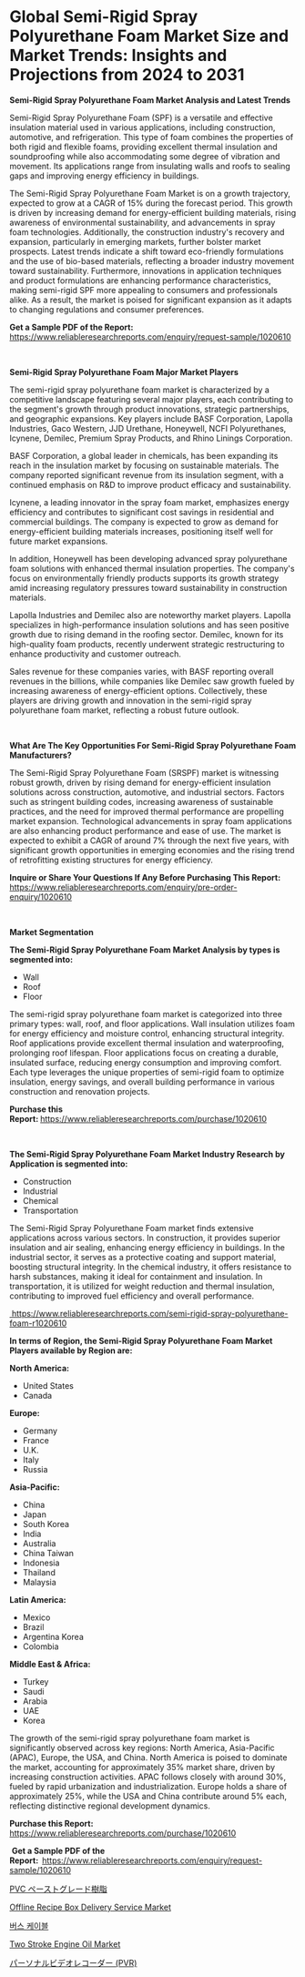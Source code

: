 <p><h1>Global Semi-Rigid Spray Polyurethane Foam Market Size and Market Trends: Insights and Projections from 2024 to 2031</h1></p><p><strong>Semi-Rigid Spray Polyurethane Foam Market Analysis and Latest Trends</strong></p>
<p><p>Semi-Rigid Spray Polyurethane Foam (SPF) is a versatile and effective insulation material used in various applications, including construction, automotive, and refrigeration. This type of foam combines the properties of both rigid and flexible foams, providing excellent thermal insulation and soundproofing while also accommodating some degree of vibration and movement. Its applications range from insulating walls and roofs to sealing gaps and improving energy efficiency in buildings.</p><p>The Semi-Rigid Spray Polyurethane Foam Market is on a growth trajectory, expected to grow at a CAGR of 15% during the forecast period. This growth is driven by increasing demand for energy-efficient building materials, rising awareness of environmental sustainability, and advancements in spray foam technologies. Additionally, the construction industry's recovery and expansion, particularly in emerging markets, further bolster market prospects. Latest trends indicate a shift toward eco-friendly formulations and the use of bio-based materials, reflecting a broader industry movement toward sustainability. Furthermore, innovations in application techniques and product formulations are enhancing performance characteristics, making semi-rigid SPF more appealing to consumers and professionals alike. As a result, the market is poised for significant expansion as it adapts to changing regulations and consumer preferences.</p></p>
<p><strong>Get a Sample PDF of the Report:&nbsp;</strong> <a href="https://www.reliableresearchreports.com/enquiry/request-sample/1020610">https://www.reliableresearchreports.com/enquiry/request-sample/1020610</a></p>
<p>&nbsp;</p>
<p><strong>Semi-Rigid Spray Polyurethane Foam Major Market Players</strong></p>
<p><p>The semi-rigid spray polyurethane foam market is characterized by a competitive landscape featuring several major players, each contributing to the segment's growth through product innovations, strategic partnerships, and geographic expansions. Key players include BASF Corporation, Lapolla Industries, Gaco Western, JJD Urethane, Honeywell, NCFI Polyurethanes, Icynene, Demilec, Premium Spray Products, and Rhino Linings Corporation.</p><p>BASF Corporation, a global leader in chemicals, has been expanding its reach in the insulation market by focusing on sustainable materials. The company reported significant revenue from its insulation segment, with a continued emphasis on R&D to improve product efficacy and sustainability.</p><p>Icynene, a leading innovator in the spray foam market, emphasizes energy efficiency and contributes to significant cost savings in residential and commercial buildings. The company is expected to grow as demand for energy-efficient building materials increases, positioning itself well for future market expansions.</p><p>In addition, Honeywell has been developing advanced spray polyurethane foam solutions with enhanced thermal insulation properties. The company's focus on environmentally friendly products supports its growth strategy amid increasing regulatory pressures toward sustainability in construction materials.</p><p>Lapolla Industries and Demilec also are noteworthy market players. Lapolla specializes in high-performance insulation solutions and has seen positive growth due to rising demand in the roofing sector. Demilec, known for its high-quality foam products, recently underwent strategic restructuring to enhance productivity and customer outreach.</p><p>Sales revenue for these companies varies, with BASF reporting overall revenues in the billions, while companies like Demilec saw growth fueled by increasing awareness of energy-efficient options. Collectively, these players are driving growth and innovation in the semi-rigid spray polyurethane foam market, reflecting a robust future outlook.</p></p>
<p>&nbsp;</p>
<p><strong>What Are The Key Opportunities For Semi-Rigid Spray Polyurethane Foam Manufacturers?</strong></p>
<p><p>The Semi-Rigid Spray Polyurethane Foam (SRSPF) market is witnessing robust growth, driven by rising demand for energy-efficient insulation solutions across construction, automotive, and industrial sectors. Factors such as stringent building codes, increasing awareness of sustainable practices, and the need for improved thermal performance are propelling market expansion. Technological advancements in spray foam applications are also enhancing product performance and ease of use. The market is expected to exhibit a CAGR of around 7% through the next five years, with significant growth opportunities in emerging economies and the rising trend of retrofitting existing structures for energy efficiency.</p></p>
<p><strong>Inquire or Share Your Questions If Any Before Purchasing This Report:</strong> <a href="https://www.reliableresearchreports.com/enquiry/pre-order-enquiry/1020610">https://www.reliableresearchreports.com/enquiry/pre-order-enquiry/1020610</a></p>
<p>&nbsp;</p>
<p><strong>Market Segmentation</strong></p>
<p><strong>The Semi-Rigid Spray Polyurethane Foam Market Analysis by types is segmented into:</strong></p>
<p><ul><li>Wall</li><li>Roof</li><li>Floor</li></ul></p>
<p><p>The semi-rigid spray polyurethane foam market is categorized into three primary types: wall, roof, and floor applications. Wall insulation utilizes foam for energy efficiency and moisture control, enhancing structural integrity. Roof applications provide excellent thermal insulation and waterproofing, prolonging roof lifespan. Floor applications focus on creating a durable, insulated surface, reducing energy consumption and improving comfort. Each type leverages the unique properties of semi-rigid foam to optimize insulation, energy savings, and overall building performance in various construction and renovation projects.</p></p>
<p><strong>Purchase this Report:&nbsp;</strong><a href="https://www.reliableresearchreports.com/purchase/1020610">https://www.reliableresearchreports.com/purchase/1020610</a></p>
<p>&nbsp;</p>
<p><strong>The Semi-Rigid Spray Polyurethane Foam Market Industry Research by Application is segmented into:</strong></p>
<p><ul><li>Construction</li><li>Industrial</li><li>Chemical</li><li>Transportation</li></ul></p>
<p><p>The Semi-Rigid Spray Polyurethane Foam market finds extensive applications across various sectors. In construction, it provides superior insulation and air sealing, enhancing energy efficiency in buildings. In the industrial sector, it serves as a protective coating and support material, boosting structural integrity. In the chemical industry, it offers resistance to harsh substances, making it ideal for containment and insulation. In transportation, it is utilized for weight reduction and thermal insulation, contributing to improved fuel efficiency and overall performance.</p></p>
<p><a href="https://www.reliableresearchreports.com/semi-rigid-spray-polyurethane-foam-r1020610">&nbsp;https://www.reliableresearchreports.com/semi-rigid-spray-polyurethane-foam-r1020610</a></p>
<p><strong>In terms of Region, the Semi-Rigid Spray Polyurethane Foam Market Players available by Region are:</strong></p>
<p>
    <p> <strong> North America: </strong>
        <ul>
            <li>United States</li>
            <li>Canada</li>
        </ul>
        </p> 
    <p> <strong> Europe: </strong>
        <ul>
            <li>Germany</li>
            <li>France</li>
            <li>U.K.</li>
            <li>Italy</li>
            <li>Russia</li>
        </ul>
        </p> 
    <p> <strong> Asia-Pacific: </strong>
        <ul>
            <li>China</li>
            <li>Japan</li>
            <li>South Korea</li>
            <li>India</li>
            <li>Australia</li>
            <li>China Taiwan</li>
            <li>Indonesia</li>
            <li>Thailand</li>
            <li>Malaysia</li>
        </ul>
        </p> 
    <p> <strong> Latin America: </strong>
        <ul>
            <li>Mexico</li>
            <li>Brazil</li>
            <li>Argentina Korea</li>
            <li>Colombia</li>
        </ul>
        </p> 
    <p> <strong> Middle East & Africa: </strong>
        <ul>
            <li>Turkey</li>
            <li>Saudi</li>
            <li>Arabia</li>
            <li>UAE</li>
            <li>Korea</li>
        </ul>
    </p>
    </p>
<p><p>The growth of the semi-rigid spray polyurethane foam market is significantly observed across key regions: North America, Asia-Pacific (APAC), Europe, the USA, and China. North America is poised to dominate the market, accounting for approximately 35% market share, driven by increasing construction activities. APAC follows closely with around 30%, fueled by rapid urbanization and industrialization. Europe holds a share of approximately 25%, while the USA and China contribute around 5% each, reflecting distinctive regional development dynamics. </p></p>
<p><strong>Purchase this Report: </strong><a href="https://www.reliableresearchreports.com/purchase/1020610">https://www.reliableresearchreports.com/purchase/1020610</a></p>
<p>&nbsp;<strong>Get a Sample PDF of the Report:&nbsp;&nbsp;</strong><a href="https://www.reliableresearchreports.com/enquiry/request-sample/1020610">https://www.reliableresearchreports.com/enquiry/request-sample/1020610</a></p>
<p><strong></strong></p>
<p><p><a href="https://medium.com/@isnamukti10_96948/%E3%82%B0%E3%83%AD%E3%83%BC%E3%83%90%E3%83%ABpvc%E3%83%9A%E3%83%BC%E3%82%B9%E3%83%88%E3%82%B0%E3%83%AC%E3%83%BC%E3%83%89%E6%A8%B9%E8%84%82%E7%94%A3%E6%A5%AD%E5%88%86%E6%9E%90-%E3%82%B7%E3%82%A7%E3%82%A2-%E6%88%90%E9%95%B7-%E3%83%88%E3%83%AC%E3%83%B3%E3%83%89-%E3%81%8A%E3%82%88%E3%81%B32024%E5%B9%B4%E3%81%8B%E3%82%892031%E5%B9%B4%E3%81%AE%E4%BA%88%E6%B8%AC-9ec1ad41f05f">PVC ペーストグレード樹脂</a></p><p><a href="https://medium.com/@regtl62tusler/the-offline-recipe-box-delivery-service-market-has-grown-significantly-as-a-result-of-several-8fbed36515bc">Offline Recipe Box Delivery Service Market</a></p><p><a href="https://medium.com/@shanieprice2023/%EC%84%B8%EA%B3%84-bus-cables-market-%EC%9D%80-2024%EC%97%90%EC%84%9C-2031%EB%A1%9C-%EC%97%B0%ED%8F%89%EA%B7%A0-%EC%A6%9D%EA%B0%80%EC%9C%A8%EC%9D%84-%EB%B3%B4%EC%9D%BC-%EA%B2%83%EC%9C%BC%EB%A1%9C-%EC%98%88%EC%83%81%EB%90%A9%EB%8B%88%EB%8B%A4-0beb5d354762">버스 케이블</a></p><p><a href="https://issuu.com/reportprime-2/docs/two-stroke-engine-oil-market-size-2_5f5c6b0a680d7c">Two Stroke Engine Oil Market</a></p><p><a href="https://medium.com/@isnamukti10_96948/personal-video-recorders-pvrs-market-%E3%81%AF-%E3%82%B3%E3%82%B9%E3%83%88%E7%AE%A1%E7%90%86%E3%81%A8%E5%8A%B9%E7%8E%87%E5%90%91%E4%B8%8A%E3%82%92%E5%84%AA%E5%85%88%E3%81%97%E3%81%BE%E3%81%99-%E3%81%95%E3%82%89%E3%81%AB-%E5%A0%B1%E5%91%8A%E6%9B%B8%E3%81%AF%E5%B8%82%E5%A0%B4%E3%81%AE%E9%9C%80%E8%A6%81%E9%9D%A2%E3%81%A8%E4%BE%9B%E7%B5%A6%E9%9D%A2%E3%81%AE%E4%B8%A1%E6%96%B9%E3%82%92%E3%82%AB%E3%83%90%E3%83%BC%E3%81%97%E3%81%A6%E3%81%84%E3%81%BE%E3%81%99-c4c8542c76e8">パーソナルビデオレコーダー (PVR)</a></p></p>